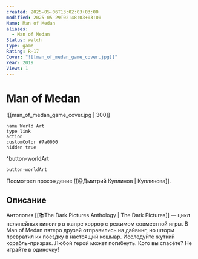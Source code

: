 ```yaml
---
created: 2025-05-06T13:02:03+03:00
modified: 2025-05-29T02:48:03+03:00
Name: Man of Medan
aliases:
  - Man of Medan
Status: watch
Type: game
Rating: R-17
Cover: "![[man_of_medan_game_cover.jpg]]"
Year: 2019
Views: 1
---
```


# Man of Medan

![[man_of_medan_game_cover.jpg | 300]]


```button
name World Art
type link
action 
customColor #7a0000
hidden true
```
^button-worldArt



`button-worldArt`

Посмотрел прохождение [[@Дмитрий Куплинов | Куплинова]].

## Описание

Антология [[📚The Dark Pictures Anthology | The Dark Pictures]] — цикл нелинейных киноигр в жанре хоррор с режимом совместной игры. В Man of Medan пятеро друзей отправились на дайвинг, но шторм превратил их поездку в настоящий кошмар. Исследуйте жуткий корабль-призрак. Любой герой может погибнуть. Кого вы спасёте? Не играйте в одиночку!
